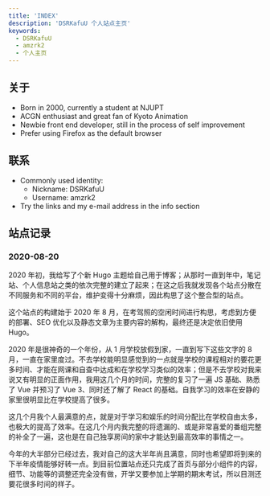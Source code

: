 ```yaml
---
title: 'INDEX'
description: 'DSRKafuU 个人站点主页'
keywords:
  - DSRKafuU
  - amzrk2
  - 个人主页
---
```


## 关于

- Born in 2000, currently a student at NJUPT
- ACGN enthusiast and great fan of Kyoto Animation
- Newbie front end developer, still in the process of self improvement
- Prefer using Firefox as the default browser

## 联系

- Commonly used identity:
  - Nickname: DSRKafuU
  - Username: amzrk2
- Try the links and my e-mail address in the info section

## 站点记录

### 2020-08-20

2020 年初，我给写了个新 Hugo 主题给自己用于博客；从那时一直到年中，笔记站、个人信息站之类的依次完整的建立了起来；在这之后我就发现各个站点分散在不同服务和不同的平台，维护变得十分麻烦，因此构思了这个整合型的站点。

这个站点的构建始于 2020 年 8 月，在考驾照的空闲时间进行构思，考虑到方便的部署、SEO 优化以及静态文章为主要内容的解构，最终还是决定依旧使用 Hugo。

2020 年是很神奇的一个年份，从 1 月学校放假到家，一直到写下这些文字的 8 月，一直在家里度过。不去学校能明显感觉到的一点就是学校的课程相对的要花更多时间、才能在网课和自查中达成和在学校学习类似的效率；但是不去学校对我来说又有明显的正面作用，我用这几个月的时间，完整的复习了一遍 JS 基础、熟悉了 Vue 并预习了 Vue 3、同时还了解了 React 的基础。自我学习的效率在安静的家里很明显比在学校提高了很多。

这几个月我个人最满意的点，就是对于学习和娱乐的时间分配比在学校自由太多，也极大的提高了效率。在这几个月内我完整的将遗漏的、或是非常喜爱的番组完整的补全了一遍，这也是在自己独享房间的家中才能达到最高效率的事情之一。

今年的大半部分已经过去，我对自己的这大半年尚且满意，同时也希望即将到来的下半年疫情能够好转一点。到目前位置站点还只完成了首页与部分小组件的内容，细节、功能等的调整还完全没有做，开学又要参加上学期的期末考试，所以目测还要花很多时间的样子。
